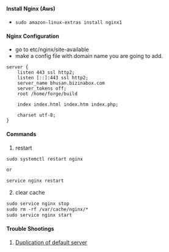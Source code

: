 #### Install Nginx (Aws)

- `sudo amazon-linux-extras install nginx1`

#### Nginx Configuration

- go to etc/nginx/site-available
- make a config file with domain name you are going to add.

```dotenv
server {
    listen 443 ssl http2;
    listen [::]:443 ssl http2;
    server_name bhusan.bizinabox.com
    server_tokens off;
    root /home/forge/build

    index index.html index.htm index.php;

    charset utf-8;
}
```

#### Commands

1. restart

```dtd
sudo systemctl restart nginx

or

service nginx restart
```

2. clear cache

```dtd
sudo service nginx stop
sudo rm -rf /var/cache/nginx/*
sudo service nginx start
```

#### Trouble Shootings

1. [Duplication of default server](https://stackoverflow.com/questions/30973774/nginx-duplicate-default-server-error)
